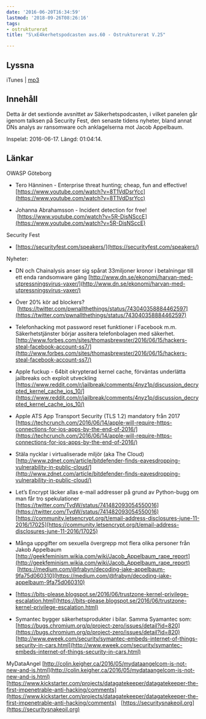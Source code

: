 ```yaml
---
date: '2016-06-20T16:34:59'
lastmod: '2018-09-26T08:26:16'
tags:
- ostrukturerat
title: "S\xE4kerhetspodcasten avs.60 - Ostrukturerat V.25"

---
```

## Lyssna

iTunes \| [mp3](http://traffic.libsyn.com/sakerhetspodcasten/v24_2016_Ostrukturerat.mp3)

## Innehåll

Detta är det sextionde avsnittet av Säkerhetspodcasten, i vilket panelen går igenom
talksen på Security Fest, den senaste tidens nyheter, bland annat DNs analys av ransomware
och anklagelserna mot Jacob Appelbaum.

Inspelat: 2016-06-17. Längd: 01:04:14.

## Länkar

OWASP Göteborg

* Tero Hänninen - Enterprise threat hunting; cheap, fun and effective! [https://www.youtube.com/watch?v=8T1VdDsrYcc](https://www.youtube.com/watch?v=8T1VdDsrYcc)

* Johanna Abrahamsson - Incident detection for free!  [https://www.youtube.com/watch?v=5R-DisNSccE](https://www.youtube.com/watch?v=5R-DisNSccE)



Security Fest

* [https://securityfest.com/speakers/](https://securityfest.com/speakers/)



Nyheter:

* DN och Chainalysis anser sig spårat 33miljoner kronor i betalningar till ett enda randsomware gäng [http://www.dn.se/ekonomi/harvan-med-utpressningsvirus-vaxer/](http://www.dn.se/ekonomi/harvan-med-utpressningsvirus-vaxer/)

* Över 20% kör ad blockers?  [https://twitter.com/pwnallthethings/status/743040358884462597](https://twitter.com/pwnallthethings/status/743040358884462597)

* Telefonhacking mot password reset funktioner i Facebook m.m. Säkerhetstjänster börjar assitera telefonbolagen med säkerhet. [http://www.forbes.com/sites/thomasbrewster/2016/06/15/hackers-steal-facebook-account-ss7/](http://www.forbes.com/sites/thomasbrewster/2016/06/15/hackers-steal-facebook-account-ss7/)

* Apple fuckup - 64bit okrypterad kernel cache, förväntas underlätta jailbreaks och exploit utveckling [https://www.reddit.com/r/jailbreak/comments/4nyz1p/discussion_decrypted_kernel_cache_ios_10/](https://www.reddit.com/r/jailbreak/comments/4nyz1p/discussion_decrypted_kernel_cache_ios_10/)

* Apple ATS App Transport Security (TLS 1.2) mandatory från 2017 [https://techcrunch.com/2016/06/14/apple-will-require-https-connections-for-ios-apps-by-the-end-of-2016/](https://techcrunch.com/2016/06/14/apple-will-require-https-connections-for-ios-apps-by-the-end-of-2016/)

* Stäla nycklar i virtualiserade miljör (aka The Cloud) [http://www.zdnet.com/article/bitdefender-finds-eavesdropping-vulnerability-in-public-cloud/](http://www.zdnet.com/article/bitdefender-finds-eavesdropping-vulnerability-in-public-cloud/)

* Let’s Encrypt läcker allas e-mail addresser på grund av Python-bugg om man får tro spekulationer [https://twitter.com/TvdW/status/741482093054550016](https://twitter.com/TvdW/status/741482093054550016)  [https://community.letsencrypt.org/t/email-address-disclosures-june-11-2016/17025](https://community.letsencrypt.org/t/email-address-disclosures-june-11-2016/17025)

* Många uppgifter om sexuella övergrepp mot flera olika personer från Jakob Appelbaum [http://geekfeminism.wikia.com/wiki/Jacob_Appelbaum_rape_report](http://geekfeminism.wikia.com/wiki/Jacob_Appelbaum_rape_report)   [https://medium.com/@frabyn/decoding-jake-appelbaum-9fa75d060310](https://medium.com/@frabyn/decoding-jake-appelbaum-9fa75d060310)

* [https://bits-please.blogspot.se/2016/06/trustzone-kernel-privilege-escalation.html](https://bits-please.blogspot.se/2016/06/trustzone-kernel-privilege-escalation.html)

* Symantec bygger säkerhetsprodukter i bilar. Samma Syamantec som: [https://bugs.chromium.org/p/project-zero/issues/detail?id=820](https://bugs.chromium.org/p/project-zero/issues/detail?id=820)  [http://www.eweek.com/security/symantec-embeds-internet-of-things-security-in-cars.html](http://www.eweek.com/security/symantec-embeds-internet-of-things-security-in-cars.html)



MyDataAngel [http://colin.keigher.ca/2016/05/mydataangelcom-is-not-new-and-is.html](http://colin.keigher.ca/2016/05/mydataangelcom-is-not-new-and-is.html)  [https://www.kickstarter.com/projects/datagatekeeper/datagatekeeper-the-first-impenetrable-anti-hacking/comments](https://www.kickstarter.com/projects/datagatekeeper/datagatekeeper-the-first-impenetrable-anti-hacking/comments)    [https://securitysnakeoil.org](https://securitysnakeoil.org)

